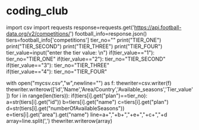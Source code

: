# coding_club
import csv
import requests
response=requests.get('https://api.football-data.org/v2/competitions/')
football_info=response.json()
tiers=football_info['competitions']
tier_no=""
print("TIER_ONE")
print("TIER_SECOND")
print("TIER_THREE")
print("TIER_FOUR")
tier_value=input("enter the tier value:  \n")
if(tier_value=="1"):
    tier_no="TIER_ONE"
if(tier_value=="2"):
    tier_no="TIER_SECOND"
if(tier_value=="3"):
    tier_no="TIER_THREE"        
if(tier_value=="4"):
    tier_no="TIER_FOUR"    


with open("mycsv.csv","w",newline="") as f:
    thewriter=csv.writer(f)
    thewriter.writerow(['id','Name','Area/Country','Available_seasons','Tier_value'])
    for i in range(len(tiers)):
        if(tiers[i].get("plan")==tier_no):
            a=str(tiers[i].get("id"))
            b=tiers[i].get("name")
            c=tiers[i].get("plan")
            d=str(tiers[i].get("numberOfAvailableSeasons"))
            e=tiers[i].get("area").get("name")
            line=a+","+b+","+e+","+c+","+d
            array=line.split(',')
            thewriter.writerow(array)
